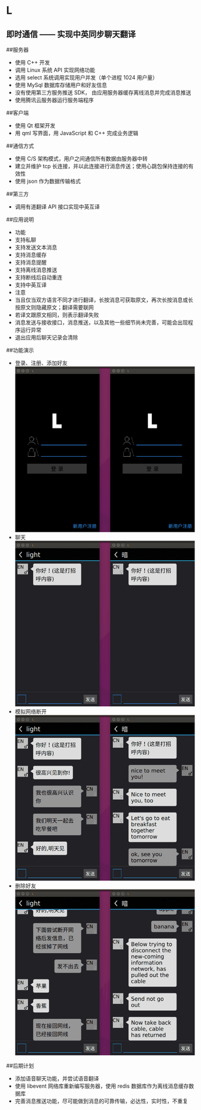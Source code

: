 L
=
即时通信 —— 实现中英同步聊天翻译
-----------------------------

##服务器
* 使用 C++ 开发
* 调用 Linux 系统 API 实现网络功能
* 选用 select 系统调用实现用户并发（单个进程 1024 用户量）
* 使用 MySql 数据库存储用户和好友信息
* 没有使用第三方服务推送 SDK， 由应用服务器缓存离线消息并完成消息推送
* 使用腾讯云服务器运行服务端程序

##客户端
* 使用 Qt 框架开发
* 用 qml 写界面，用 JavaScript 和 C++ 完成业务逻辑

##通信方式
* 使用 C/S 架构模式，用户之间通信所有数据由服务器中转
* 建立并维护 tcp 长连接，并以此连接进行消息传送；使用心跳包保持连接的有效性
* 使用 json 作为数据传输格式

##第三方
* 调用有道翻译 API 接口实现中英互译

##应用说明
* 功能
 * 支持私聊
 * 支持发送文本消息
 * 支持消息缓存
 * 支持消息提醒
 * 支持离线消息推送
 * 支持断线后自动重连
 * 支持中英互译
* 注意
 * 当且仅当双方语言不同才进行翻译，长按消息可获取原文，再次长按消息或长按原文则隐藏原文；翻译需要联网
 * 若译文跟原文相同，则表示翻译失败
 * 消息发送与接收接口，消息推送，以及其他一些细节尚未完善，可能会出现程序运行异常
 * 退出应用后聊天记录会清除
 
##功能演示
* 登录、注册、添加好友<br>![image](https://github.com/QYPan/L/blob/master/example_pictures/register_login_add.gif)
* 聊天<br>![image](https://github.com/QYPan/L/blob/master/example_pictures/talk.gif)
* 模拟网络断开<br>![image](https://github.com/QYPan/L/blob/master/example_pictures/bad_network.gif)
* 删除好友<br>![image](https://github.com/QYPan/L/blob/master/example_pictures/remove_linkman.gif)

##后期计划
* 添加语音聊天功能，并尝试语音翻译
* 使用 libevent 网络库重新编写服务器，使用 redis 数据库作为离线消息缓存数据库
* 完善消息推送功能，尽可能做到消息的可靠传输，必达性，实时性，不重复
